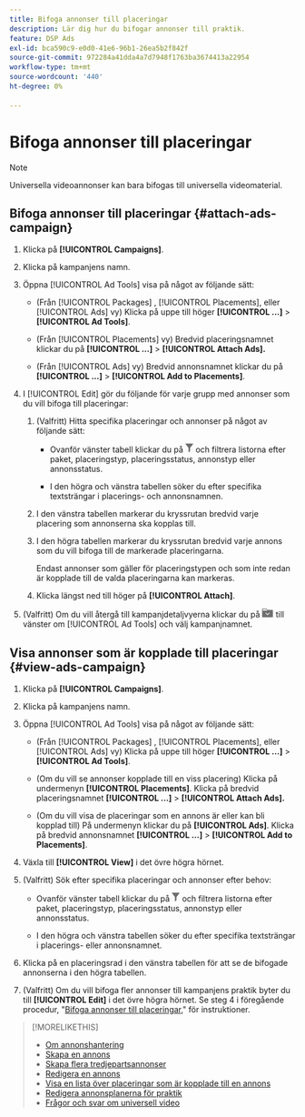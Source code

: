 ```yaml
---
title: Bifoga annonser till placeringar
description: Lär dig hur du bifogar annonser till praktik.
feature: DSP Ads
exl-id: bca590c9-e0d0-41e6-96b1-26ea5b2f842f
source-git-commit: 972284a41dda4a7d7948f1763ba3674413a22954
workflow-type: tm+mt
source-wordcount: '440'
ht-degree: 0%

---
```


# Bifoga annonser till placeringar

>[!NOTE]
>
>Universella videoannonser kan bara bifogas till universella videomaterial.

## Bifoga annonser till placeringar {#attach-ads-campaign}

1. Klicka på **[!UICONTROL Campaigns]**.

1. Klicka på kampanjens namn.

1. Öppna [!UICONTROL Ad Tools] visa på något av följande sätt:

   * (Från [!UICONTROL Packages] , [!UICONTROL Placements], eller [!UICONTROL Ads] vy) Klicka på uppe till höger **[!UICONTROL ...]** > **[!UICONTROL Ad Tools]**.

   * (Från [!UICONTROL Placements] vy) Bredvid placeringsnamnet klickar du på  **[!UICONTROL ...]** > **[!UICONTROL Attach Ads].**

   * (Från [!UICONTROL Ads] vy) Bredvid annonsnamnet klickar du på  **[!UICONTROL ...]** > **[!UICONTROL Add to Placements]**.

1. I [!UICONTROL Edit] gör du följande för varje grupp med annonser som du vill bifoga till placeringar:

   1. (Valfritt) Hitta specifika placeringar och annonser på något av följande sätt:

      * Ovanför vänster tabell klickar du på ![Filter](/help/dsp/assets/filter.png) och filtrera listorna efter paket, placeringstyp, placeringsstatus, annonstyp eller annonsstatus.

      * I den högra och vänstra tabellen söker du efter specifika textsträngar i placerings- och annonsnamnen.

   1. I den vänstra tabellen markerar du kryssrutan bredvid varje placering som annonserna ska kopplas till.

   1. I den högra tabellen markerar du kryssrutan bredvid varje annons som du vill bifoga till de markerade placeringarna.

      Endast annonser som gäller för placeringstypen och som inte redan är kopplade till de valda placeringarna kan markeras.

   1. Klicka längst ned till höger på  **[!UICONTROL Attach]**.

1. (Valfritt) Om du vill återgå till kampanjdetaljvyerna klickar du på ![Återgå till mappen](/help/dsp/assets/breadcrumb-return.png "Återgå till mappen") till vänster om [!UICONTROL Ad Tools] och välj kampanjnamnet.

## Visa annonser som är kopplade till placeringar {#view-ads-campaign}

<!-- should be a separate page, combined with "List the Placements Associated with an Ad" (although that pertains to a single ad only), or maybe just rename this topic -->

1. Klicka på **[!UICONTROL Campaigns]**.

1. Klicka på kampanjens namn.

1. Öppna [!UICONTROL Ad Tools] visa på något av följande sätt:

   * (Från [!UICONTROL Packages] , [!UICONTROL Placements], eller [!UICONTROL Ads] vy) Klicka på uppe till höger **[!UICONTROL ...]** > **[!UICONTROL Ad Tools]**.

   * (Om du vill se annonser kopplade till en viss placering) Klicka på undermenyn **[!UICONTROL Placements]**. Klicka på bredvid placeringsnamnet  **[!UICONTROL ...]** > **[!UICONTROL Attach Ads].**

   * (Om du vill visa de placeringar som en annons är eller kan bli kopplad till) På undermenyn klickar du på **[!UICONTROL Ads]**. Klicka på bredvid annonsnamnet  **[!UICONTROL ...]** > **[!UICONTROL Add to Placements]**.

1. Växla till **[!UICONTROL View]** i det övre högra hörnet.

1. (Valfritt) Sök efter specifika placeringar och annonser efter behov:

   * Ovanför vänster tabell klickar du på ![Filter](/help/dsp/assets/filter.png) och filtrera listorna efter paket, placeringstyp, placeringsstatus, annonstyp eller annonsstatus.

   * I den högra och vänstra tabellen söker du efter specifika textsträngar i placerings- eller annonsnamnet.

1. Klicka på en placeringsrad i den vänstra tabellen för att se de bifogade annonserna i den högra tabellen.

1. (Valfritt) Om du vill bifoga fler annonser till kampanjens praktik byter du till **[!UICONTROL Edit]** i det övre högra hörnet. Se steg 4 i föregående procedur, &quot;[Bifoga annonser till placeringar](#attach-ads-campaign),&quot; för instruktioner.

>[!MORELIKETHIS]
>
>* [Om annonshantering](ad-about.md)
>* [Skapa en annons](ad-create.md)
>* [Skapa flera tredjepartsannonser](ad-create-multiple.md)
>* [Redigera en annons](ad-edit.md)
>* [Visa en lista över placeringar som är kopplade till en annons](ad-list-placements.md)
>* [Redigera annonsplanerna för praktik](/help/dsp/campaign-management/placements/placement-edit-ad-schedule.md)
>* [Frågor och svar om universell video](/help/dsp/campaign-management/faq-universal-video.md)
